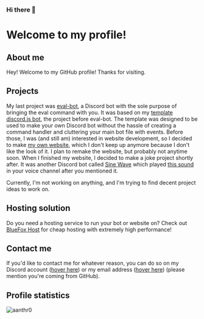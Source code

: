 ### Hi there 👋

# Welcome to my profile!

## About me
Hey! Welcome to my GitHub profile! Thanks for visiting.

## Projects
My last project was [eval-bot](https://github.com/aanthr0/eval-bot), a Discord bot with the sole purpose of bringing the eval command with you. It was based on my [template discord.js bot](https://github.com/aanthr0/djs-template), the project before eval-bot.
The template was designed to be used to make your own Discord bot without the hassle of creating a command handler and cluttering your main bot file with events.
Before those, I was (and still am) interested in website development, so I decided to make [my own website](https://github.com/aanthr0/personal-website), which I don't keep up anymore because I don't like the look of it. I plan to remake the website, but probably not anytime soon.
When I finished my website, I decided to make a joke project shortly after. It was another Discord bot called [Sine Wave](https://github.com/aanthr0/sine-wave) which played [this sound](https://www.youtube.com/watch?v=x0-c4l_tcTQ) in your voice channel after you mentioned it.

Currently, I'm not working on anything, and I'm trying to find decent project ideas to work on.

## Hosting solution
Do you need a hosting service to run your bot or website on?
Check out [BlueFox Host](https://bluefoxhost.com/) for cheap hosting with extremely high performance!

## Contact me
If you'd like to contact me for whatever reason, you can do so on my Discord account ([hover here](https://discord.com/ "aanthr0#7001")) or my email address ([hover here](https://mail.google.com/ "anthromadayt@gmail.com")) (please mention you're coming from GitHub).

## Profile statistics
![aanthr0](https://github-readme-stats.vercel.app/api?username=aanthr0&hide=prs&count_private=true&show_icons=true&title_color=c9d1d9&text_color=c9d1d9&icon_color=6e7681&bg_color=0d1117&locale=en)
